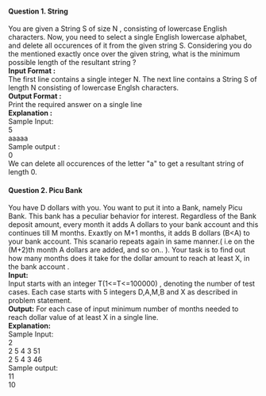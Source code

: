 #### Question 1. String  
You are given a String S of size N , consisting of lowercase English characters. Now, you need to select a single English lowercase alphabet, and delete all occurences of it from the given string S. Considering you do the mentioned exactly once over the given string, what is the minimum possible length of the resultant string ?  
**Input Format :**  
The first line contains a single integer N. The next line contains a String S of length N consisting of lowercase Englsh characters.  
**Output Format :**  
Print the required answer on a single line  
**Explanation :**  
Sample Input:  
5  
aaaaa  
Sample output :  
0  
We can delete all occurences of the letter "a" to get a resultant string of length 0.  
  
#### Question 2. Picu Bank  
You have D dollars with you. You want to put it into a Bank, namely Picu Bank. This bank has a peculiar behavior for interest. Regardless of the Bank deposit amount, every month it adds A dollars to your bank account and this continues till M months. Exaxtly on M+1 months, it adds B dollars (B<A) to your bank account. This scanario repeats again in same manner.( i.e on the (M+2)th month A dollars are added, and so on.. ). Your task is to find out how many months does it take for the dollar amount to reach at least X, in the bank account .      
**Input:**  
Input starts with an integer T(1<=T<=100000) , denoting the number of test cases.  Each case starts with 5 integers D,A,M,B and X as described in problem statement.  
**Output:**
For each case of input minimum number of months needed to reach dollar value of at least X in a single line.  
**Explanation:**  
Sample Input:  
2  
2 5 4 3 51  
2 5 4 3 46  
Sample output:   
11  
10  
